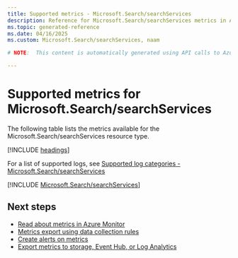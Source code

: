 ```yaml
---
title: Supported metrics - Microsoft.Search/searchServices
description: Reference for Microsoft.Search/searchServices metrics in Azure Monitor.
ms.topic: generated-reference
ms.date: 04/16/2025
ms.custom: Microsoft.Search/searchServices, naam

# NOTE:  This content is automatically generated using API calls to Azure. Any edits made on these files will be overwritten in the next run of the script. 

---
```


  
# Supported metrics for Microsoft.Search/searchServices
  
The following table lists the metrics available for the Microsoft.Search/searchServices resource type.  
  
  
[!INCLUDE [headings](~/reusable-content/ce-skilling/azure/includes/azure-monitor/reference/metrics/metrics-headings.md)]  
  
  
  
For a list of supported logs, see [Supported log categories - Microsoft.Search/searchServices](../supported-logs/microsoft-search-searchservices-logs.md)  
  
 

[!INCLUDE [Microsoft.Search/searchServices](~/reusable-content/ce-skilling/azure/includes/azure-monitor/reference/metrics/microsoft-search-searchservices-metrics-include.md)]  



## Next steps

- [Read about metrics in Azure Monitor](/azure/azure-monitor/data-platform)
- [Metrics export using data collection rules](/azure/azure-monitor/essentials/data-collection-metrics)
- [Create alerts on metrics](/azure/azure-monitor/alerts/alerts-overview)
- [Export metrics to storage, Event Hub, or Log Analytics](/azure/azure-monitor/essentials/platform-logs-overview)
